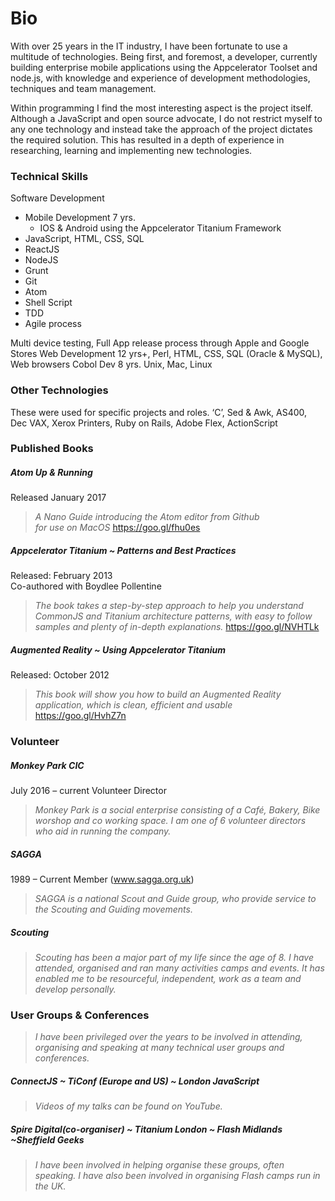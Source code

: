 # Bio

With over 25 years in the IT industry, I have been fortunate to use a multitude of technologies. Being first, and foremost, a developer, currently building enterprise mobile applications using the Appcelerator Toolset and node.js, with knowledge and experience of development methodologies, techniques and team management.

Within programming I find the most interesting aspect is the project itself. Although a JavaScript and open source advocate, I do not restrict myself to any one technology and instead take the approach of the project dictates the required solution. This has resulted in a depth of experience in researching, learning and implementing new technologies.

### Technical Skills

Software Development

+ Mobile Development 7 yrs.
	+ IOS & Android using the Appcelerator Titanium Framework
+ JavaScript, HTML, CSS, SQL
+ ReactJS
+ NodeJS
+ Grunt
+ Git
+ Atom
+ Shell Script
+ TDD
+ Agile process  

Multi device testing, Full App release process through Apple and Google Stores
Web Development 12 yrs+,
Perl, HTML, CSS, SQL (Oracle & MySQL), Web browsers
Cobol Dev 8 yrs.
Unix, Mac, Linux

### Other Technologies

These were used for specific projects and roles.
‘C’, Sed & Awk, AS400, Dec VAX, Xerox Printers, Ruby on Rails, Adobe Flex, ActionScript

### Published Books

##### **Atom Up & Running**
Released January 2017  

>*A Nano Guide introducing the Atom editor from Github  
for use on MacOS*  <https://goo.gl/fhu0es>

##### **Appcelerator Titanium ~ Patterns and Best Practices**
Released: February 2013  
Co-authored with Boydlee Pollentine  

>*The book takes a step-by-step approach to help you understand CommonJS and Titanium architecture patterns, with easy to follow samples and plenty of in-depth explanations.* <https://goo.gl/NVHTLk>

##### **Augmented Reality ~ Using Appcelerator Titanium**  
Released: October 2012

>*This book will show you how to build an Augmented Reality application, which is clean, efficient and usable* <https://goo.gl/HvhZ7n>


### Volunteer

##### **Monkey Park CIC**  
July 2016 – current		Volunteer Director

>*Monkey Park is a social enterprise consisting of a Café, Bakery, Bike worshop and co working space. I am one of 6 volunteer directors who aid in running the company.*

##### **SAGGA**  
1989 – Current			Member (www.sagga.org.uk)

>*SAGGA is a national Scout and Guide group, who provide service to the Scouting and Guiding movements.*

##### **Scouting**

>*Scouting has been a major part of my life since the age of 8. I have attended, organised and ran many activities camps and events. It has enabled me to be resourceful, independent, work as a team and develop personally.*

### User Groups & Conferences

>*I have been privileged over the years to be involved in attending, organising and speaking at many technical user groups and conferences.*

##### **ConnectJS ~ TiConf (Europe and US)	~ London JavaScript**

>*Videos of my talks can be found on YouTube.*

##### **Spire Digital(co-organiser) ~ Titanium London ~ Flash Midlands ~Sheffield Geeks**

>*I have been involved in helping organise these groups, often speaking. I have also been involved in organising Flash camps run in the UK.*
